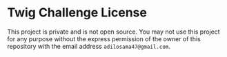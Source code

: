 # Twig Challenge License

This project is private and is not open source. You may not use this project for any purpose without the express permission of the owner of this repository with the email address `adilosama47@gmail.com`.

